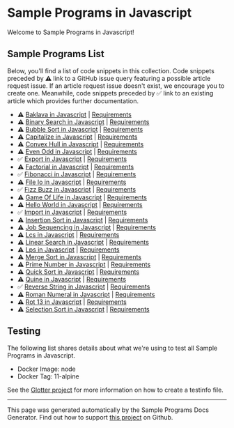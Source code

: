# Sample Programs in Javascript

Welcome to Sample Programs in Javascript!

## Sample Programs List

Below, you'll find a list of code snippets in this collection. Code snippets preceded by :warning: link to a GitHub issue query featuring a possible article request issue. If an article request issue doesn't exist, we encourage you to create one. Meanwhile, code snippets preceded by :white_check_mark: link to an existing article which provides further documentation.

- :warning: [Baklava in Javascript](https://github.com//TheRenegadeCoder/sample-programs-website/issues?utf8=%E2%9C%93&q=is%3Aissue+is%3Aopen+baklava+javascript) | [Requirements](https://sample-programs.therenegadecoder.com/projects/baklava)
- :warning: [Binary Search in Javascript](https://github.com//TheRenegadeCoder/sample-programs-website/issues?utf8=%E2%9C%93&q=is%3Aissue+is%3Aopen+binary+search+javascript) | [Requirements](https://sample-programs.therenegadecoder.com/projects/binary-search)
- :warning: [Bubble Sort in Javascript](https://github.com//TheRenegadeCoder/sample-programs-website/issues?utf8=%E2%9C%93&q=is%3Aissue+is%3Aopen+bubble+sort+javascript) | [Requirements](https://sample-programs.therenegadecoder.com/projects/bubble-sort)
- :warning: [Capitalize in Javascript](https://github.com//TheRenegadeCoder/sample-programs-website/issues?utf8=%E2%9C%93&q=is%3Aissue+is%3Aopen+capitalize+javascript) | [Requirements](https://sample-programs.therenegadecoder.com/projects/capitalize)
- :warning: [Convex Hull in Javascript](https://github.com//TheRenegadeCoder/sample-programs-website/issues?utf8=%E2%9C%93&q=is%3Aissue+is%3Aopen+convex+hull+javascript) | [Requirements](https://sample-programs.therenegadecoder.com/projects/convex-hull)
- :warning: [Even Odd in Javascript](https://github.com//TheRenegadeCoder/sample-programs-website/issues?utf8=%E2%9C%93&q=is%3Aissue+is%3Aopen+even+odd+javascript) | [Requirements](https://sample-programs.therenegadecoder.com/projects/even-odd)
- :white_check_mark: [Export in Javascript](https://sample-programs.therenegadecoder.com/projects/import-export/javascript) | [Requirements](https://sample-programs.therenegadecoder.com/projects/import-export)
- :warning: [Factorial in Javascript](https://github.com//TheRenegadeCoder/sample-programs-website/issues?utf8=%E2%9C%93&q=is%3Aissue+is%3Aopen+factorial+javascript) | [Requirements](https://sample-programs.therenegadecoder.com/projects/factorial)
- :white_check_mark: [Fibonacci in Javascript](https://sample-programs.therenegadecoder.com/projects/fibonacci/javascript) | [Requirements](https://sample-programs.therenegadecoder.com/projects/fibonacci)
- :warning: [File Io in Javascript](https://github.com//TheRenegadeCoder/sample-programs-website/issues?utf8=%E2%9C%93&q=is%3Aissue+is%3Aopen+file+io+javascript) | [Requirements](https://sample-programs.therenegadecoder.com/projects/file-io)
- :white_check_mark: [Fizz Buzz in Javascript](https://sample-programs.therenegadecoder.com/projects/fizz-buzz/javascript) | [Requirements](https://sample-programs.therenegadecoder.com/projects/fizz-buzz)
- :warning: [Game Of Life in Javascript](https://github.com//TheRenegadeCoder/sample-programs-website/issues?utf8=%E2%9C%93&q=is%3Aissue+is%3Aopen+game+of+life+javascript) | [Requirements](https://sample-programs.therenegadecoder.com/projects/game-of-life)
- :warning: [Hello World in Javascript](https://github.com//TheRenegadeCoder/sample-programs-website/issues?utf8=%E2%9C%93&q=is%3Aissue+is%3Aopen+hello+world+javascript) | [Requirements](https://sample-programs.therenegadecoder.com/projects/hello-world)
- :white_check_mark: [Import in Javascript](https://sample-programs.therenegadecoder.com/projects/import-export/javascript) | [Requirements](https://sample-programs.therenegadecoder.com/projects/import-export)
- :warning: [Insertion Sort in Javascript](https://github.com//TheRenegadeCoder/sample-programs-website/issues?utf8=%E2%9C%93&q=is%3Aissue+is%3Aopen+insertion+sort+javascript) | [Requirements](https://sample-programs.therenegadecoder.com/projects/insertion-sort)
- :warning: [Job Sequencing in Javascript](https://github.com//TheRenegadeCoder/sample-programs-website/issues?utf8=%E2%9C%93&q=is%3Aissue+is%3Aopen+job+sequencing+javascript) | [Requirements](https://sample-programs.therenegadecoder.com/projects/job-sequencing)
- :warning: [Lcs in Javascript](https://github.com//TheRenegadeCoder/sample-programs-website/issues?utf8=%E2%9C%93&q=is%3Aissue+is%3Aopen+lcs+javascript) | [Requirements](https://sample-programs.therenegadecoder.com/projects/lcs)
- :warning: [Linear Search in Javascript](https://github.com//TheRenegadeCoder/sample-programs-website/issues?utf8=%E2%9C%93&q=is%3Aissue+is%3Aopen+linear+search+javascript) | [Requirements](https://sample-programs.therenegadecoder.com/projects/linear-search)
- :warning: [Lps in Javascript](https://github.com//TheRenegadeCoder/sample-programs-website/issues?utf8=%E2%9C%93&q=is%3Aissue+is%3Aopen+lps+javascript) | [Requirements](https://sample-programs.therenegadecoder.com/projects/lps)
- :warning: [Merge Sort in Javascript](https://github.com//TheRenegadeCoder/sample-programs-website/issues?utf8=%E2%9C%93&q=is%3Aissue+is%3Aopen+merge+sort+javascript) | [Requirements](https://sample-programs.therenegadecoder.com/projects/merge-sort)
- :warning: [Prime Number in Javascript](https://github.com//TheRenegadeCoder/sample-programs-website/issues?utf8=%E2%9C%93&q=is%3Aissue+is%3Aopen+prime+number+javascript) | [Requirements](https://sample-programs.therenegadecoder.com/projects/prime-number)
- :warning: [Quick Sort in Javascript](https://github.com//TheRenegadeCoder/sample-programs-website/issues?utf8=%E2%9C%93&q=is%3Aissue+is%3Aopen+quick+sort+javascript) | [Requirements](https://sample-programs.therenegadecoder.com/projects/quick-sort)
- :warning: [Quine in Javascript](https://github.com//TheRenegadeCoder/sample-programs-website/issues?utf8=%E2%9C%93&q=is%3Aissue+is%3Aopen+quine+javascript) | [Requirements](https://sample-programs.therenegadecoder.com/projects/quine)
- :white_check_mark: [Reverse String in Javascript](https://sample-programs.therenegadecoder.com/projects/reverse-string/javascript) | [Requirements](https://sample-programs.therenegadecoder.com/projects/reverse-string)
- :warning: [Roman Numeral in Javascript](https://github.com//TheRenegadeCoder/sample-programs-website/issues?utf8=%E2%9C%93&q=is%3Aissue+is%3Aopen+roman+numeral+javascript) | [Requirements](https://sample-programs.therenegadecoder.com/projects/roman-numeral)
- :warning: [Rot 13 in Javascript](https://github.com//TheRenegadeCoder/sample-programs-website/issues?utf8=%E2%9C%93&q=is%3Aissue+is%3Aopen+rot+13+javascript) | [Requirements](https://sample-programs.therenegadecoder.com/projects/rot-13)
- :warning: [Selection Sort in Javascript](https://github.com//TheRenegadeCoder/sample-programs-website/issues?utf8=%E2%9C%93&q=is%3Aissue+is%3Aopen+selection+sort+javascript) | [Requirements](https://sample-programs.therenegadecoder.com/projects/selection-sort)

## Testing

The following list shares details about what we're using to test all Sample Programs in Javascript.

- Docker Image: node
- Docker Tag: 11-alpine

See the [Glotter project](https://github.com/auroq/glotter) for more information on how to create a testinfo file.

---

This page was generated automatically by the Sample Programs Docs Generator. Find out how to support [this project](https://github.com/TheRenegadeCoder/sample-programs-docs-generator) on Github.